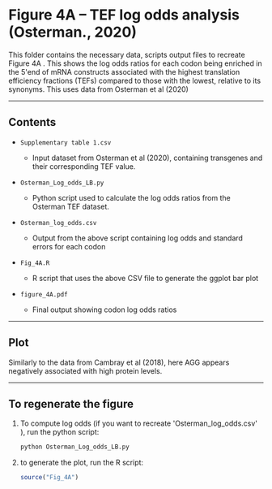 # Figure 4A – TEF log odds analysis (Osterman., 2020)

This folder contains the necessary data, scripts output files to recreate Figure 4A . This shows the log odds ratios for each codon being enriched in the 5'end of mRNA constructs associated with the highest translation efficiency fractions (TEFs) compared to those with the lowest, relative to its synonyms. This uses data from Osterman et al (2020)

---
##  Contents

- `Supplementary table 1.csv`  
  - Input dataset from Osterman et al (2020), containing transgenes and their corresponding TEF value.

- `Osterman_Log_odds_LB.py`  
  - Python script used to calculate the log odds ratios from the Osterman TEF dataset.

- `Osterman_log_odds.csv`  
  - Output from the above script containing log odds and standard errors for each codon

- `Fig_4A.R`  
  - R script that uses the above CSV file to generate the ggplot bar plot 

- `figure_4A.pdf`  
  - Final output showing codon log odds ratios 

---

## Plot

Similarly to the data from Cambray et al (2018), here AGG appears negatively associated with high protein levels.

---

## To regenerate the figure

1. To compute log odds (if you want to recreate 'Osterman_log_odds.csv' ), run the python script:
   ```bash
   python Osterman_Log_odds_LB.py

2. to generate the plot, run the R script: 
    ```r
    source("Fig_4A")
    ```

